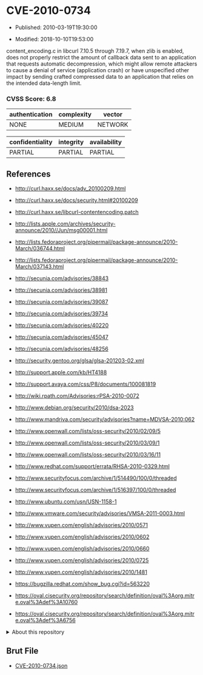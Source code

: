 # CVE-2010-0734

- Published: 2010-03-19T19:30:00

- Modified: 2018-10-10T19:53:00

content_encoding.c in libcurl 7.10.5 through 7.19.7, when zlib is enabled, does not properly restrict the amount of callback data sent to an application that requests automatic decompression, which might allow remote attackers to cause a denial of service (application crash) or have unspecified other impact by sending crafted compressed data to an application that relies on the intended data-length limit.

### CVSS Score: **6.8**

| authentication | complexity | vector |
| --- | --- | --- |
| NONE | MEDIUM | NETWORK |

| confidentiality | integrity | availability |
| --- | --- | --- |
| PARTIAL | PARTIAL | PARTIAL |

## References

* http://curl.haxx.se/docs/adv_20100209.html

* http://curl.haxx.se/docs/security.html#20100209

* http://curl.haxx.se/libcurl-contentencoding.patch

* http://lists.apple.com/archives/security-announce/2010//Jun/msg00001.html

* http://lists.fedoraproject.org/pipermail/package-announce/2010-March/036744.html

* http://lists.fedoraproject.org/pipermail/package-announce/2010-March/037143.html

* http://secunia.com/advisories/38843

* http://secunia.com/advisories/38981

* http://secunia.com/advisories/39087

* http://secunia.com/advisories/39734

* http://secunia.com/advisories/40220

* http://secunia.com/advisories/45047

* http://secunia.com/advisories/48256

* http://security.gentoo.org/glsa/glsa-201203-02.xml

* http://support.apple.com/kb/HT4188

* http://support.avaya.com/css/P8/documents/100081819

* http://wiki.rpath.com/Advisories:rPSA-2010-0072

* http://www.debian.org/security/2010/dsa-2023

* http://www.mandriva.com/security/advisories?name=MDVSA-2010:062

* http://www.openwall.com/lists/oss-security/2010/02/09/5

* http://www.openwall.com/lists/oss-security/2010/03/09/1

* http://www.openwall.com/lists/oss-security/2010/03/16/11

* http://www.redhat.com/support/errata/RHSA-2010-0329.html

* http://www.securityfocus.com/archive/1/514490/100/0/threaded

* http://www.securityfocus.com/archive/1/516397/100/0/threaded

* http://www.ubuntu.com/usn/USN-1158-1

* http://www.vmware.com/security/advisories/VMSA-2011-0003.html

* http://www.vupen.com/english/advisories/2010/0571

* http://www.vupen.com/english/advisories/2010/0602

* http://www.vupen.com/english/advisories/2010/0660

* http://www.vupen.com/english/advisories/2010/0725

* http://www.vupen.com/english/advisories/2010/1481

* https://bugzilla.redhat.com/show_bug.cgi?id=563220

* https://oval.cisecurity.org/repository/search/definition/oval%3Aorg.mitre.oval%3Adef%3A10760

* https://oval.cisecurity.org/repository/search/definition/oval%3Aorg.mitre.oval%3Adef%3A6756

<details>
<summary>About this repository</summary> 

  This repository is part of the project [Live Hack CVE](https://github.com/Live-Hack-CVE). Main website can be found [www.live-hack.org](https://www.live-hack.org) 
  
  Made by [Sn0wAlice](https://github.com/Sn0wAlice) for the people that care about security and need to have a feed of the latest CVEs. Hope you enjoy it, don't forget to star the repo and follow me on [Twitter](https://twitter.com/Sn0wAlice) and [Github](https://github.com/Sn0wAlice). And that is my [personnal website](https://www.alice-snow.me/)

  - [Home Page](https://github.com/Live-Hack-CVE)
  - [Framework](https://github.com/Live-Hack-CVE/cve-framework)
  - [CVE database](https://github.com/Live-Hack-CVE/full_database)
  - [Changelog](https://github.com/Live-Hack-CVE/Changelog)
</details>

## Brut File

* [CVE-2010-0734.json](https://raw.githubusercontent.com/Live-Hack-CVE/full_database/main/cves/2010/CVE-2010-0734.json)

